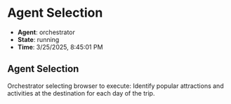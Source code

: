 # Agent Selection

- **Agent**: orchestrator
- **State**: running
- **Time**: 3/25/2025, 8:45:01 PM

## Agent Selection

Orchestrator selecting browser to execute: Identify popular attractions and activities at the destination for each day of the trip.

